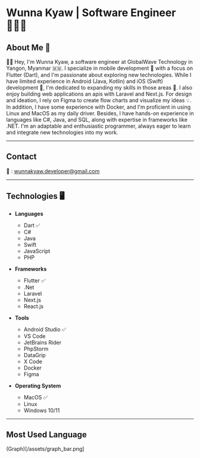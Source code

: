 # Wunna Kyaw | Software Engineer 👨🏻‍💻

## About Me 👤

👋🏻 Hey, I'm Wunna Kyaw, a software engineer at GlobalWave Technology in Yangon, Myanmar 🇲🇲. I specialize in mobile development 📱 with a focus on Flutter (Dart), and I'm passionate about exploring new technologies. While I have limited experience in Android (Java, Kotlin) and iOS (Swift) development 🙁, I'm dedicated to expanding my skills in those areas 💯. I also enjoy building web applications an apis with Laravel and Next.js. For design and ideation, I rely on Figma to create flow charts and visualize my ideas 💡. In addition, I have some experience with Docker, and I'm proficient in using Linux and MacOS as my daily driver. Besides, I have hands-on experience in languages like C#, Java, and SQL, along with expertise in frameworks like .NET. I'm an adaptable and enthusiastic programmer, always eager to learn and integrate new technologies into my work.

---
## Contact
📨     :   [wunnakyaw.developer@gmail.com](mailto:wunnakyaw.developer@gmail.com)

---

## Technologies 🖥️

- **Languages**
    - Dart ✅
    - C#
    - Java
    - Swift
    - JavaScript
    - PHP

- **Frameworks**
    - Flutter ✅
    - .Net
    - Laravel
    - Next.js
    - React.js
      
- **Tools**
    - Android Studio ✅
    - VS Code
    - JetBrains Rider
    - PhpStorm
    - DataGrip
    - X Code
    - Docker
    - Figma

- **Operating System**
    - MacOS ✅
    - Linux
    - Windows 10/11
---

## Most Used Language
(Graph)[/assets/graph_bar.png]
